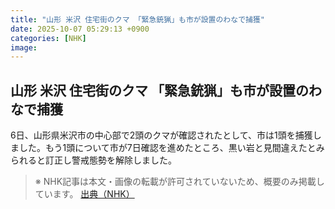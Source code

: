 ```yaml
---
title: "山形 米沢 住宅街のクマ 「緊急銃猟」も市が設置のわなで捕獲"
date: 2025-10-07 05:29:13 +0900
categories: [NHK]
image: 
---
```

## 山形 米沢 住宅街のクマ 「緊急銃猟」も市が設置のわなで捕獲

6日、山形県米沢市の中心部で2頭のクマが確認されたとして、市は1頭を捕獲しました。もう1頭について市が7日確認を進めたところ、黒い岩と見間違えたとみられると訂正し警戒態勢を解除しました。

> ※ NHK記事は本文・画像の転載が許可されていないため、概要のみ掲載しています。
[出典（NHK）](http://www3.nhk.or.jp/news/html/20251006/k10014942811000.html)
